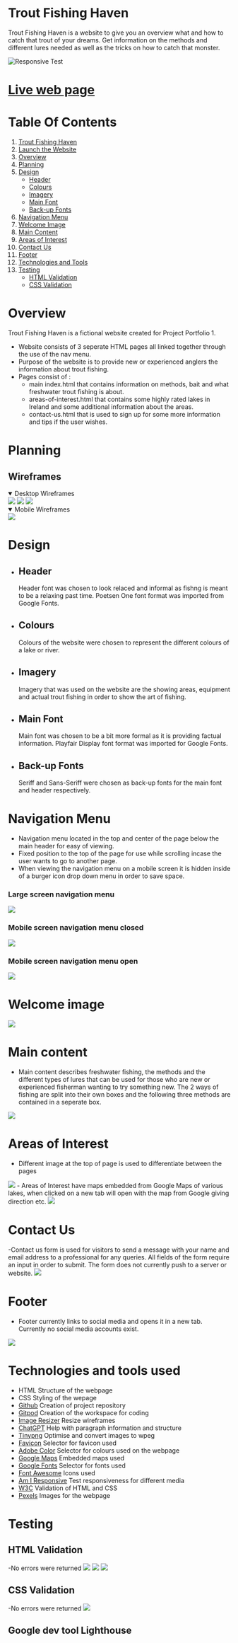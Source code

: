 # Trout Fishing Haven

Trout Fishing Haven is a website to give you an overview what and how to catch that trout of your dreams. Get information on the methods and different lures needed as well as the tricks on how to catch that monster.

![Responsive Test](<assets/test-images/responsive test 2.png>)

# [Live web page](https://grahammaher.github.io/Trout-Fishing-Haven/)

# Table Of Contents
1. [Trout Fishing Haven](#trout-fishing-haven)
2. [Launch the Website](#live-web-page)
3. [Overview](#overview)
4. [Planning](#planning)
5. [Design](#design)
   - [Header](#header)
   - [Colours](#colours)
   - [Imagery](#imagery)
   - [Main Font](#main-font)
   - [Back-up Fonts](#back-up-fonts)
6. [Navigation Menu](#navigation-menu)
7. [Welcome Image](#welcome-image) 
8. [Main Content](#main-content) 
9. [Areas of Interest](#areas-of-interest)
10. [Contact Us](#contact-us)
11. [Footer](#footer)  
12. [Technologies and Tools](#technologies-and-tools-used)
13. [Testing](#testing)
    - [HTML Validation](#html-validation)
    - [CSS Validation](#css-validation)      
# Overview
Trout Fishing Haven is a fictional website created for Project Portfolio 1.
- Website consists of 3 seperate HTML pages all linked together through the use of the nav menu.
- Purpose of the website is to provide new or experienced anglers the information about trout fishing.
- Pages consist of :
  - main index.html that contains information on methods, bait and what freshwater trout fishing is about.
  - areas-of-interest.html that contains some highly rated lakes in Ireland and some additional information about the areas.
  - contact-us.html that is used to sign up for some more information and tips if the user wishes.

# Planning
   ## Wireframes
   <details open>
    <summary>Desktop Wireframes</summary>
     <img src="assets/test-images/desktop-home-page.png">
     <img src="assets/test-images/desktop-areas-of-interest.png">
     <img src="assets/test-images/desktop-contact-us.png">
   </details>
   <details open>
    <summary>Mobile Wireframes</summary>
     <img src="assets/test-images/mobile-wireframes.png">
   </details>



# Design
 - ## Header
   Header font was chosen to look relaced and informal as fishng is meant to be a relaxing past time. Poetsen One font format was imported from Google Fonts.
 - ## Colours
   Colours of the website were chosen to represent the different colours of a lake or river.
 - ## Imagery
   Imagery that was used on the website are the showing areas, equipment and actual trout fishing in order to show the art of fishing.
- ## Main Font
   Main font was chosen to be a bit more formal as it is providing factual information. Playfair Display font format was imported for Google Fonts.
- ## Back-up Fonts
   Seriff and Sans-Seriff were chosen as back-up fonts for the main font and header respectively.


# Navigation Menu
  - Navigation menu located in the top and center of the page below the main header for easy of viewing.
  - Fixed position to the top of the page for use while scrolling incase the user wants to go to another page.
  - When viewing the navigation menu on a mobile screen it is hidden inside of a burger icon drop down menu in order to save space.

  ### Large screen navigation menu
  <img src="assets/test-images/Navigation-menu.png">

  ### Mobile screen navigation menu closed
  <img src="assets/test-images/navigation-menu-mobile.png">

  ### Mobile screen navigation menu open
  <img src="assets/test-images/navigation-menu-mobile-open.png">

# Welcome image
  <img src="assets/test-images/welcome-image.png">

# Main content
  - Main content describes freshwater fishing, the methods and the different types of lures that can be used for those who are new or experienced fisherman wanting to try something new.
    The 2 ways of fishing are split into their own boxes and the following three methods are contained in a seperate box.
  <img src="assets/test-images/Main-content.png"> 

# Areas of Interest
  - Different image at the top of page is used to differentiate between the pages
  <img src="assets/test-images/areas-of-interest-image.png">
  - Areas of Interest have maps embedded from Google Maps of various lakes, when clicked on a new tab will open with the map from Google giving direction etc.
  <img src="assets/test-images/areas-of-interest.png">

# Contact Us
  -Contact us form is used for visitors to send a message with your name and email address to a professional for any queries. All fields of the form require an input in order to submit.
  The form does not currently push to a server or website.
  <img src="assets/test-images/contact-us.png">

# Footer
  - Footer currently links to social media and opens it in a new tab. Currently no social media accounts exist.
  <img src="assets/test-images/footer.png">


# Technologies and tools used
 - HTML Structure of the webpage
 - CSS Styling of the wepage
 - [Github](https://github.com/GrahamMaher/Trout-Fishing-Haven) Creation of project repository
 - [Gitpod](https://grahammaher-troutfishin-u8t3vzqkhf3.ws-eu114.gitpod.io/) Creation of the workspace for coding
 - [Image Resizer](https://imageresizer.com/) Resize wireframes
 - [ChatGPT](https://chatgpt.com) Help with paragraph information and structure
 - [Tinypng](https://tinypng.com/) Optimise and convert images to wpeg
 - [Favicon](https://favicon.io/) Selector for favicon used
 - [Adobe Color](https://color.adobe.com/create/color-wheel) Selector for colours used on the webpage
 - [Google Maps](https://www.google.com/maps/) Embedded maps used
 - [Google Fonts](https://fonts.google.com) Selector for fonts used
 - [Font Awesome](https://fontawesome.com/) Icons used
 - [Am I Responsive](https://ui.dev/amiresponsive) Test responsiveness for different media
 - [W3C](https://www.w3.org/) Validation of HTML and CSS
 - [Pexels](https://www.pexels.com/) Images for the webpage

 # Testing
   ## HTML Validation
   -No errors were returned
   <img src="assets/test-images/validated-index.png">
   <img src="assets/test-images/validated-areas-of-interest.png">
   <img src="assets/test-images/validated-contact-us.png">

   ## CSS Validation
   -No errors were returned
   <img src="assets/test-images/css-validated.png">

   ## Google dev tool Lighthouse
